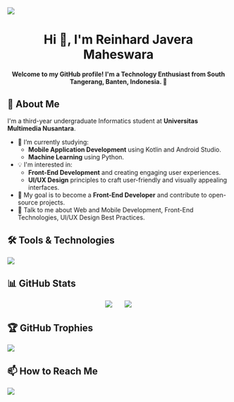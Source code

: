 <img align="center">[![](https://visitcount.itsvg.in/api?id=reinhardjavera&icon=1&color=2)](https://visitcount.itsvg.in)
---

<h1 align="center">Hi 👋, I'm Reinhard Javera Maheswara</h1>
<h4 align="center">Welcome to my GitHub profile! I'm a Technology Enthusiast from South Tangerang, Banten, Indonesia. 🌱</h4>

## 🌟 About Me

I'm a third-year undergraduate Informatics student at **Universitas Multimedia Nusantara**.

- 🔭 I’m currently studying:
	- **Mobile Application Development** using Kotlin and Android Studio.
	- **Machine Learning** using Python.
- :bulb: I'm interested in:
  - **Front-End Development** and creating engaging user experiences.
  - **UI/UX Design** principles to craft user-friendly and visually appealing interfaces.
- 🎯 My goal is to become a **Front-End Developer** and contribute to open-source projects.
- 💬 Talk to me about Web and Mobile Development, Front-End Technologies, UI/UX Design Best Practices.

## 🛠️ Tools & Technologies

![](https://skillicons.dev/icons?i=html,css,bootstrap,tailwind,js,react,kotlin,php,laravel,java,python,firebase,vscode,androidstudio,figma,eclipse,anaconda,gradle,git,&perline=19)

## 📊 GitHub Stats
<p align="center">
  <img src="https://github-readme-streak-stats.herokuapp.com/?user=reinhardjavera&theme=dark&hide_border=false" />
  &nbsp;&nbsp;&nbsp;&nbsp;&nbsp;
  <img src="https://github-readme-stats.vercel.app/api/top-langs/?username=reinhardjavera&theme=dark&hide_border=false&include_all_commits=false&count_private=false&layout=compact" />
</p>


## 🏆 GitHub Trophies
![](https://github-profile-trophy.vercel.app/?username=reinhardjavera&theme=radical&no-frame=true&no-bg=false&margin-w=18)


## 📫 How to Reach Me
<a target="_blank" href="https://www.linkedin.com/in/reinhard-javera-maheswara/"><img src="https://img.shields.io/badge/-LinkedIn-0077B5?style=for-the-badge&logo=Linkedin&logoColor=white"></img></a>
<br>
</p>

<!-- Proudly created with GPRM ( https://gprm.itsvg.in ) -->
